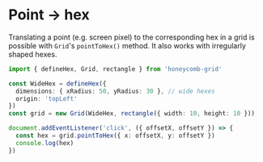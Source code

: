 # Point → hex

<!-- todo: link "irregularly shaped hexes" to page about hex dimensions -->
Translating a point (e.g. screen pixel) to the corresponding hex in a grid is possible with `Grid`'s `pointToHex()` method. It also works with irregularly shaped hexes.

```typescript
import { defineHex, Grid, rectangle } from 'honeycomb-grid'

const WideHex = defineHex({
  dimensions: { xRadius: 50, yRadius: 30 }, // wide hexes
  origin: 'topLeft'
})
const grid = new Grid(WideHex, rectangle({ width: 10, height: 10 }))

document.addEventListener('click', ({ offsetX, offsetY }) => {
  const hex = grid.pointToHex({ x: offsetX, y: offsetY })
  console.log(hex)
})
```
